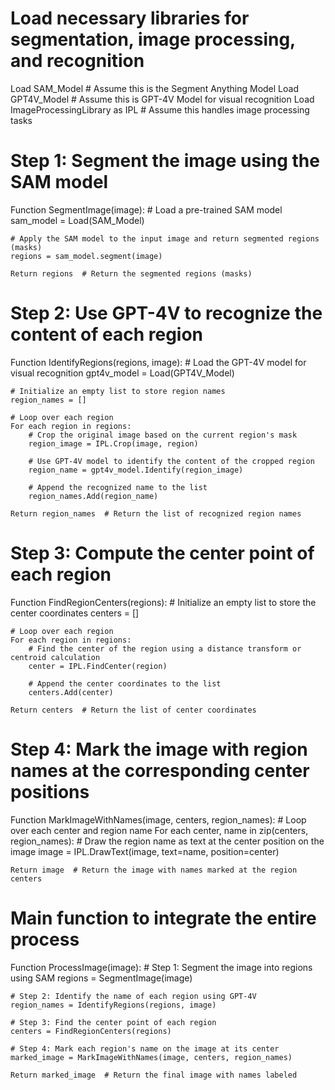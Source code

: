 # Load necessary libraries for segmentation, image processing, and recognition
Load SAM_Model  # Assume this is the Segment Anything Model
Load GPT4V_Model  # Assume this is GPT-4V Model for visual recognition
Load ImageProcessingLibrary as IPL  # Assume this handles image processing tasks

# Step 1: Segment the image using the SAM model
Function SegmentImage(image):
    # Load a pre-trained SAM model
    sam_model = Load(SAM_Model)
    
    # Apply the SAM model to the input image and return segmented regions (masks)
    regions = sam_model.segment(image)
    
    Return regions  # Return the segmented regions (masks)

# Step 2: Use GPT-4V to recognize the content of each region
Function IdentifyRegions(regions, image):
    # Load the GPT-4V model for visual recognition
    gpt4v_model = Load(GPT4V_Model)
    
    # Initialize an empty list to store region names
    region_names = []
    
    # Loop over each region
    For each region in regions:
        # Crop the original image based on the current region's mask
        region_image = IPL.Crop(image, region)
        
        # Use GPT-4V model to identify the content of the cropped region
        region_name = gpt4v_model.Identify(region_image)
        
        # Append the recognized name to the list
        region_names.Add(region_name)
    
    Return region_names  # Return the list of recognized region names

# Step 3: Compute the center point of each region
Function FindRegionCenters(regions):
    # Initialize an empty list to store the center coordinates
    centers = []
    
    # Loop over each region
    For each region in regions:
        # Find the center of the region using a distance transform or centroid calculation
        center = IPL.FindCenter(region)
        
        # Append the center coordinates to the list
        centers.Add(center)
    
    Return centers  # Return the list of center coordinates

# Step 4: Mark the image with region names at the corresponding center positions
Function MarkImageWithNames(image, centers, region_names):
    # Loop over each center and region name
    For each center, name in zip(centers, region_names):
        # Draw the region name as text at the center position on the image
        image = IPL.DrawText(image, text=name, position=center)
    
    Return image  # Return the image with names marked at the region centers

# Main function to integrate the entire process
Function ProcessImage(image):
    # Step 1: Segment the image into regions using SAM
    regions = SegmentImage(image)
    
    # Step 2: Identify the name of each region using GPT-4V
    region_names = IdentifyRegions(regions, image)
    
    # Step 3: Find the center point of each region
    centers = FindRegionCenters(regions)
    
    # Step 4: Mark each region's name on the image at its center
    marked_image = MarkImageWithNames(image, centers, region_names)
    
    Return marked_image  # Return the final image with names labeled
